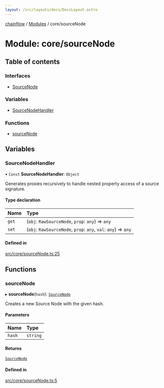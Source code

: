 ```yaml
---
layout: /src/layouts/docs/DocsLayout.astro
---
```


[chainflow](/docs/README) / [Modules](/docs/modules) / core/sourceNode

# Module: core/sourceNode

## Table of contents

### Interfaces

- [SourceNode](/docs/interfaces/core_sourceNode.SourceNode)

### Variables

- [SourceNodeHandler](/docs/modules/core_sourceNode#sourcenodehandler)

### Functions

- [sourceNode](/docs/modules/core_sourceNode#sourcenode)

## Variables

### SourceNodeHandler

• `Const` **SourceNodeHandler**: `Object`

Generates proxies recursively to handle nested property access of a source signature.

#### Type declaration

| Name | Type |
| :------ | :------ |
| `get` | (`obj`: `RawSourceNode`, `prop`: `any`) => `any` |
| `set` | (`obj`: `RawSourceNode`, `prop`: `any`, `val`: `any`) => `any` |

#### Defined in

[src/core/sourceNode.ts:25](https://github.com/edwinlzs/chainflow/blob/d682462/src/core/sourceNode.ts#L25)

## Functions

### sourceNode

▸ **sourceNode**(`hash`): [`SourceNode`](/docs/interfaces/core_sourceNode.SourceNode)

Creates a new Source Node with the given hash.

#### Parameters

| Name | Type |
| :------ | :------ |
| `hash` | `string` |

#### Returns

[`SourceNode`](/docs/interfaces/core_sourceNode.SourceNode)

#### Defined in

[src/core/sourceNode.ts:5](https://github.com/edwinlzs/chainflow/blob/d682462/src/core/sourceNode.ts#L5)
